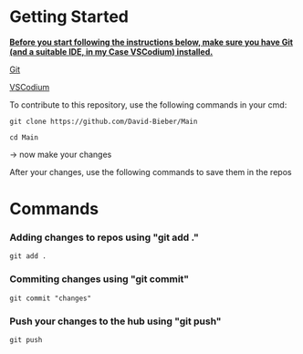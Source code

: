 # Getting Started

<ins> __Before you start following the instructions below, make sure you have Git (and a suitable IDE, in my Case VSCodium) installed.__ </ins>

[Git](https://github.com/git-guides/install-git)

[VSCodium](https://github.com/VSCodium/vscodium)

To contribute to this repository, use the following commands in your cmd:

```
git clone https://github.com/David-Bieber/Main

cd Main
```

-> now make your changes

After your changes, use the following commands to save them in the repos

# Commands

### Adding changes to repos using "git add ."
```
git add .
```
### Commiting changes using "git commit"
```
git commit "changes"
```

### Push your changes to the hub using "git push"
```
git push
```

